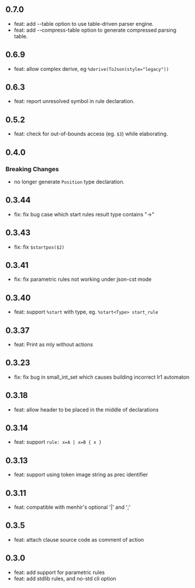 ## 0.7.0

- feat: add --table option to use table-driven parser engine.
- feat: add --compress-table option to generate compressed parsing table.

## 0.6.9

- feat: allow complex derive, eg `%derive(ToJson(style="legacy"))`

## 0.6.3

- feat: report unresolved symbol in rule declaration.

## 0.5.2

- feat: check for out-of-bounds access (eg. `$3`) while elaborating.

## 0.4.0

### Breaking Changes

- no longer generate `Position` type declaration.

## 0.3.44

- fix: fix bug case which start rules result type contains "->"

## 0.3.43

- fix: fix `$startpos($2)`

## 0.3.41

- fix: fix parametric rules not working under json-cst mode

## 0.3.40

- feat: support `%start` with type, eg. `%start<Type> start_rule`

## 0.3.37

- feat: Print as mly without actions

## 0.3.23

- fix: fix bug in small_int_set which causes building incorrect lr1 automaton

## 0.3.18

- feat: allow header to be placed in the middle of declarations

## 0.3.14

- feat: support `rule: x=A | x=B { x }`

## 0.3.13

- feat: support using token image string as prec identifier

## 0.3.11

- feat: compatible with menhir's optional '|' and ';'

## 0.3.5

- feat: attach clause source code as comment of action

## 0.3.0

- feat: add support for parametric rules
- feat: add stdlib rules, and no-std cli option
